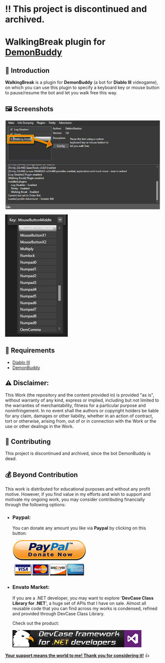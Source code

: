 # ‼️ This project is discontinued and archived.

# WalkingBreak plugin for [DemonBuddy](https://web.archive.org/web/20190103125817/https://www.demonbuddy.com/)

## 👋 Introduction

**WalkingBreak** is a plugin for **DemonBuddy** (a bot for **Diablo III** videogame),
on which you can use this plugin to specify a keyboard key or mouse button to pause/resume the bot and let you walk free this way.

## 🖼️ Screenshots

![](images/01.png)

![](images/02.png)

## 📝 Requirements

- [Diablo III](https://us.diablo3.blizzard.com/)
- [DemonBuddy](https://web.archive.org/web/20190103125817/https://www.demonbuddy.com/)

## ⚠️ Disclaimer:

This Work (the repository and the content provided in) is provided "as is", without warranty of any kind, express or implied, including but not limited to the warranties of merchantability, fitness for a particular purpose and noninfringement. In no event shall the authors or copyright holders be liable for any claim, damages or other liability, whether in an action of contract, tort or otherwise, arising from, out of or in connection with the Work or the use or other dealings in the Work.

## 💪 Contributing

This project is discontinued and archived, since the bot DemonBuddy is dead.

## 💰 Beyond Contribution 

This work is distributed for educational purposes and without any profit motive. However, if you find value in my efforts and wish to support and motivate my ongoing work, you may consider contributing financially through the following options:

 - ### Paypal:
    You can donate any amount you like via **Paypal** by clicking on this button:

    [![Donation Account](images/Paypal_Donate.png)](https://www.paypal.com/cgi-bin/webscr?cmd=_s-xclick&hosted_button_id=E4RQEV6YF5NZY)

 - ### Envato Market:
   If you are a .NET developer, you may want to explore '**DevCase Class Library for .NET**', a huge set of APIs that I have on sale.
   Almost all reusable code that you can find across my works is condensed, refined and provided through DevCase Class Library.

    Check out the product:
    
   [![DevCase Class Library for .NET](images/DevCase_Banner.png)](https://codecanyon.net/item/elektrokit-class-library-for-net/19260282)

<u>**Your support means the world to me! Thank you for considering it!**</u> 👍
